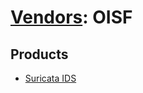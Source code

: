 # [Vendors](README.md): OISF

## Products

- [Suricata IDS](../products/afabb29d-e728-410f-b7c6-acfa9efbe1ed.md)
